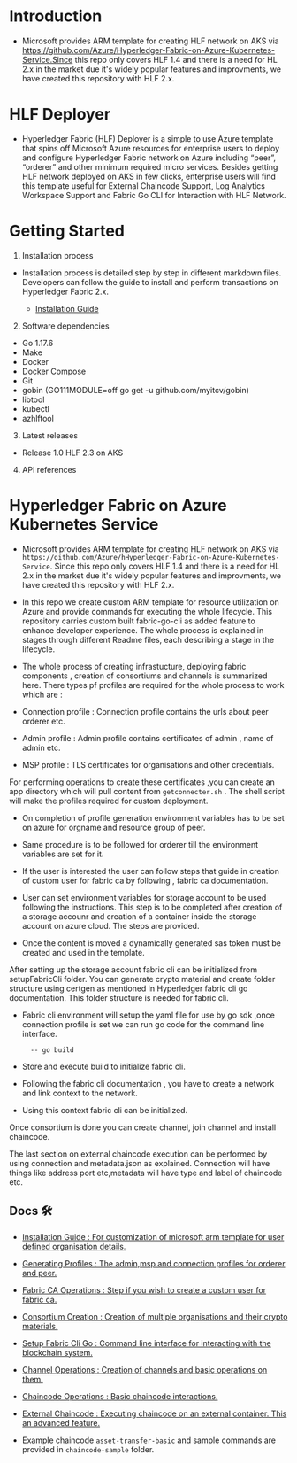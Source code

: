# Introduction 

- Microsoft provides ARM template for creating HLF network on AKS via https://github.com/Azure/Hyperledger-Fabric-on-Azure-Kubernetes-Service.Since this repo only covers HLF 1.4 and there is a need for HL 2.x in the market due it's widely popular features and improvments, we have created this repository with HLF 2.x.

# HLF Deployer 

- Hyperledger Fabric (HLF) Deployer is a simple to use Azure template that spins off Microsoft Azure resources for enterprise users to deploy and configure Hyperledger Fabric network on Azure including “peer”, “orderer” and other minimum required micro services. Besides getting HLF network deployed on AKS in few clicks, enterprise users will find this template useful for External Chaincode Support, Log Analytics Workspace Support and Fabric Go CLI for Interaction with HLF Network.   

# Getting Started

1.	Installation process
 - Installation process is detailed step by step in different markdown files. Developers can follow the guide to install and perform transactions on Hyperledger Fabric 2.x.
 
      - [Installation Guide](docs/InstallationGuide.md)


2.	Software dependencies
   -  Go 1.17.6
   -  Make
   -  Docker
   -  Docker Compose
   -  Git
   -  gobin (GO111MODULE=off go get -u github.com/myitcv/gobin)
   -  libtool
   -  kubectl
   -  azhlftool



3.	Latest releases
   - Release 1.0 HLF 2.3 on AKS


4.	API references

# Hyperledger Fabric on Azure Kubernetes Service

- Microsoft provides ARM template for creating HLF network on AKS via `https://github.com/Azure/hHyperledger-Fabric-on-Azure-Kubernetes-Service`.
Since this repo only covers HLF 1.4 and there is a need for HL 2.x in the market due it's widely popular features and improvments, we have created this repository with HLF 2.x.
  
- In this repo we create custom ARM template for resource utilization on Azure and provide commands for executing the whole lifecycle.
This repository carries custom built fabric-go-cli as added feature to enhance developer experience.
The whole process is explained in stages through different Readme files, each describing a stage in the lifecycle.


- The whole process of creating infrastucture, deploying fabric components , creation of consortiums and channels is summarized here.
There types pf profiles are required for the whole process to work which are :

- Connection profile : Connection profile contains the urls about peer orderer etc.
- Admin profile : Admin profile contains certificates of admin , name of admin etc.
- MSP profile : TLS certificates for organisations and other credentials.

For performing operations to create these certificates ,you can create an app directory which will pull content from `getconnecter.sh` .
The shell script will make the profiles required for custom deployment.

- On completion of profile generation environment variables has to be set on azure for orgname and resource group of peer.
- Same procedure is to be followed for orderer till the environment variables are set for it.


- If the user is interested the user can follow steps that guide in creation of custom user for fabric ca by following , fabric ca documentation.

- User can set environment variables for storage account to be used following the instructions. This step is to be completed after creation of a storage accounr and creation of a container inside the storage account on azure cloud. The steps are provided.
- Once the content is moved a dynamically generated sas token must be created and used in the template.


After setting up the storage account fabric cli can be initialized from setupFabricCli folder.
You can generate crypto material and create folder structure using certgen as mentioned in Hyperledger fabric cli go documentation.
This folder structure is needed for fabric cli.

- Fabric cli environment will setup the yaml file for use by go sdk ,once connection profile is set we can run go code for the command line interface.

        -- go build
- Store and execute build to initialize fabric cli.
- Following the fabric cli documentation , you have to create a network and link context to the network.
- Using this context fabric cli can be initialized.

Once consortium is done you can create channel, join channel and install chaincode.

The last section on external chaincode execution can be performed by using connection and metadata.json as explained.
Connection will have things like address port etc,metadata will have type and label of chaincode etc.


## Docs 🛠
- [Installation Guide : For customization of microsoft arm template for user defined organisation details.](docs/InstallationGuide.md)

- [Generating Profiles : The admin,msp and connection profiles for orderer and peer.](docs/CreatingProfiles.md)

- [Fabric CA Operations : Step if you wish to create a custom user for fabric ca.](docs/CA.md)

- [Consortium Creation : Creation of multiple organisations and their crypto materials.](docs/CreatingConsortiums.md)
- [Setup Fabric Cli Go : Command line interface for interacting with the blockchain system.](docs/FabricGoCli.md)
- [Channel Operations : Creation of channels and basic operations on them.](docs/ChannelOperations.md)
- [Chaincode Operations : Basic chaincode interactions.](docs/ChaincodeOperations.md)
- [External Chaincode : Executing chaincode on an external container. This an advanced feature.](docs/ExternalChaincode.md)
- Example chaincode `asset-transfer-basic` and sample commands are provided in `chaincode-sample` folder.
